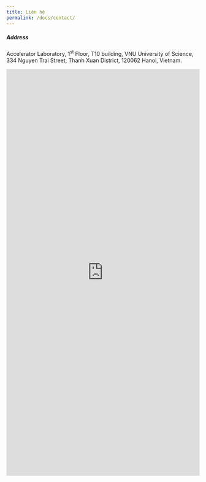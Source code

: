 ```yaml
---
title: Liên hệ
permalink: /docs/contact/
---
```


##### Address

Accelerator Laboratory,  1<sup>st</sup> Floor, T10 building, VNU University of Science, 334 Nguyen Trai Street, Thanh Xuan District, 120062 Hanoi, Vietnam.

<iframe src="https://docs.google.com/forms/d/e/1FAIpQLSef1an7S_7ENXQ2lTtbrsLB_oIFNSdDnqLlzJaNUAUBlgczIg/viewform?embedded=true" width="100%" height="1060" frameborder="0" marginheight="0" marginwidth="0">Loading…</iframe>

